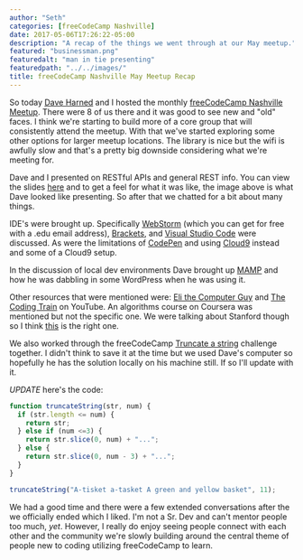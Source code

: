 ```yaml
---
author: "Seth"
categories: [freeCodeCamp Nashville]
date: 2017-05-06T17:26:22-05:00
description: "A recap of the things we went through at our May meetup."
featured: "businessman.png"
featuredalt: "man in tie presenting"
featuredpath: "../../images/"
title: freeCodeCamp Nashville May Meetup Recap
---
```


So today [Dave Harned][1] and I hosted the monthly [freeCodeCamp Nashville][2] [Meetup][3]. There were 8 of us there and it was good to see new and "old" faces. I think we're starting to build more of a core group that will consistently attend the meetup. With that we've started exploring some other options for larger meetup locations. The library is nice but the wifi is awfully slow and that's a pretty big downside considering what we're meeting for.

Dave and I presented on RESTful APIs and general REST info. You can view the slides [here][4] and to get a feel for what it was like, the image above is what Dave looked like presenting. So after that we chatted for a bit about many things.

IDE's were brought up. Specifically [WebStorm][5] (which you can get for free with a .edu email address), [Brackets][6], and [Visual Studio Code][7] were discussed. As were the limitations of [CodePen][8] and using [Cloud9][9] instead and some of a Cloud9 setup.

In the discussion of local dev environments Dave brought up [MAMP][10] and how he was dabbling in some WordPress when he was using it.

Other resources that were mentioned were: [Eli the Computer Guy][11] and [The Coding Train][12] on YouTube. An algorithms course on Coursera was mentioned but not the specific one. We were talking about Stanford though so I think [this][13] is the right one.

We also worked through the freeCodeCamp [Truncate a string][14] challenge together. I didn't think to save it at the time but we used Dave's computer so hopefully he has the solution locally on his machine still. If so I'll update with it.

_UPDATE_ here's the code:

```js
function truncateString(str, num) {
  if (str.length <= num) {
    return str;
  } else if (num <=3) {
    return str.slice(0, num) + "...";
  } else {
    return str.slice(0, num - 3) + "...";
  }
}

truncateString("A-tisket a-tasket A green and yellow basket", 11);
```

We had a good time and there were a few extended conversations after the we officially ended which I liked. I'm not a Sr. Dev and can't mentor people too much, _yet_. However, I really do enjoy seeing people connect with each other and the community we're slowly building around the central theme of people new to coding utilizing freeCodeCamp to learn.

  [1]:https://github.com/davi3blu3
  [2]:https://www.facebook.com/groups/free.code.camp.nashville/
  [3]:https://www.meetup.com/freeCodeCamp-Nashville/
  [4]:https://docs.google.com/presentation/d/1u4wrdDL6gnVAo7JMxgjhLaHavO0XGYCMFI5hIxrJJEk/edit?usp=sharing
  [5]:https://www.jetbrains.com/webstorm/
  [6]:http://brackets.io/
  [7]:https://code.visualstudio.com/
  [8]:https://codepen.io/
  [9]:https://c9.io/
  [10]:https://www.mamp.info/en/
  [11]:https://www.youtube.com/user/elithecomputerguy
  [12]:https://www.youtube.com/user/shiffman
  [13]:https://www.coursera.org/specializations/algorithms
  [14]:https://www.freecodecamp.com/challenges/truncate-a-string
